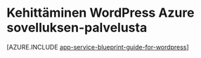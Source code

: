 <properties 
    pageTitle="Kehittäminen WordPress Azure sovelluksen-palvelusta" 
    description="Lue kehittäminen ja skaalausta WordPress Azure parhaat käytännöt." 
    keywords="sovelluksen palvelu, azure app palvelu, asteikko wordpress skaalattava wordpress wordpress"
    services="app-service" 
    documentationCenter="" 
    authors="sunbuild" 
    manager="wpickett" 
    editor=""/>

<tags 
    ms.service="app-service" 
    ms.workload="na" 
    ms.tgt_pltfrm="na" 
    ms.devlang="na" 
    ms.topic="article" 
    ms.date="02/26/2016" 
    ms.author="sunbuild"/>

# <a name="developing-wordpress-on-azure-app-service"></a>Kehittäminen WordPress Azure sovelluksen-palvelusta

[AZURE.INCLUDE [app-service-blueprint-guide-for-wordpress](../../includes/app-service-blueprint-guide-for-wordpress.md)]
